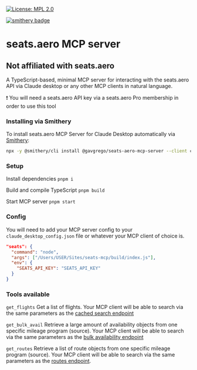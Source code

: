 [![License: MPL 2.0](https://img.shields.io/badge/License-MPL_2.0-brightgreen.svg)](https://opensource.org/licenses/MPL-2.0)

[![smithery badge](https://smithery.ai/badge/@gavgrego/seats-aero-mcp-server)](https://smithery.ai/server/@gavgrego/seats-aero-mcp-server)

# seats.aero MCP server

## Not affiliated with seats.aero

A TypeScript-based, minimal MCP server for interacting with the seats.aero API via Claude desktop or any other MCP clients in natural language.

❗ You will need a seats.aero API key via a seats.aero Pro membership in order to use this tool

### Installing via Smithery

To install seats.aero MCP Server for Claude Desktop automatically via [Smithery](https://smithery.ai/server/@gavgrego/seats-aero-mcp-server):

```bash
npx -y @smithery/cli install @gavgrego/seats-aero-mcp-server --client claude
```

### Setup

Install dependencies
`pnpm i`

Build and compile TypeScript
`pnpm build`

Start MCP server
`pnpm start`

### Config

You will need to add your MCP server config to your `claude_desktop_config.json` file or whatever your MCP client of choice is.

```json
"seats": {
  "command": "node",
  "args": ["/Users/USER/Sites/seats-mcp/build/index.js"],
  "env": {
    "SEATS_API_KEY": "SEATS_API_KEY"
  }
}
```

### Tools available

`get_flights`
Get a list of flights. Your MCP client will be able to search via the same parameters as the [cached search endpoint](https://developers.seats.aero/reference/cached-search)

`get_bulk_avail`
Retrieve a large amount of availability objects from one specific mileage program (source). Your MCP client will be able to search via the same parameters as the [bulk availability endpoint](https://developers.seats.aero/reference/get-availability)

`get_routes`
Retrieve a list of route objects from one specific mileage program (source). Your MCP client will be able to search via the same parameters as the [routes endpoint](https://developers.seats.aero/reference/get-routes-1).
